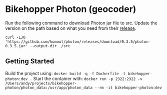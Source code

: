 # Bikehopper Photon (geocoder)

Run the following command to download Photon jar file to src. Update the version on the path based on what you need from their [release](https://github.com/komoot/photon/releases).

```
curl -LJO 'https://github.com/komoot/photon/releases/download/0.3.5/photon-0.3.5.jar' --output-dir ./src
```

## Getting Started

Build the project using: `docker build -q -f Dockerfile -t bikehopper-photon:dev .`
Start the container with: `docker run -p 2322:2322 -v /Users/andy/projects/bikehopper-photon/photon_data:/usr/app/photon_data --rm -it bikehopper-photon:dev`

